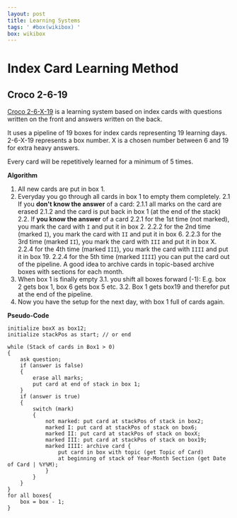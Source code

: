 ```yaml
---
layout: post
title: Learning Systems
tags: ' #box(wikibox) '
box: wikibox
---
```


# Index Card Learning Method


## Croco 2-6-19

[Croco 2-6-X-19](http://www.youtube.com/watch?v=LnU53vjplI0) is a learning system based on index cards with questions written on the front and answers written on the back. 

It uses a pipeline of 19 boxes for index cards representing 19 learning days. 2-6-X-19 represents a box number. X is a chosen number between 6 and 19 for extra heavy answers.

Every card will be repetitively learned for a minimum of 5 times.

**Algorithm**

1. All new cards are put in box 1.
2. Everyday you go through all cards in box 1 to empty them completely.
2.1 If you **don't know the answer** of a card:
2.1.1 all marks on the card are erased
2.1.2 and the card is put back in box 1 (at the end of the stack)
2.2. If **you know the answer** of a card
2.2.1 for the 1st time (not marked), you mark the card with `I` and put it in box 2.
2.2.2 for the 2nd time (marked `I`), you mark the card with `II` and put it in box 6.
2.2.3 for the 3rd time (marked `II`), you mark the card with `III` and put it in box X.
2.2.4 for the 4th time (marked `III`), you mark the card with `IIII` and put it in box 19.
2.2.4 for the 5th time (marked `IIII`) you can put the card out of the pipeline. A good idea to archive cards in topic-based archive boxes with sections for each month.
3. When box 1 is finally empty
3.1. you shift all boxes forward (-1): E.g. box 2 gets box 1, box 6 gets box 5 etc.
3.2. Box 1 gets box19 and therefor put at the end of the pipeline.
4. Now you have the setup for the next day, with box 1 full of cards again.

**Pseudo-Code**

	initialize boxX as box12;
	initialize stackPos as start; // or end

	while (Stack of cards in Box1 > 0)
	{
		ask question;
		if (answer is false)
		{
			erase all marks;
			put card at end of stack in box 1;
		}
		if (answer is true)
		{
			switch (mark)
			{
				not marked: put card at stackPos of stack in box2;
				marked I: put card at stackPos of stack on box6;
				marked II: put card at stackPos of stack on boxX;
				marked III: put card at stackPos of stack on box19;
				marked IIII: archive card {
					put card in box with topic (get Topic of Card) 
					at beginning of stack of Year-Month Section (get Date of Card | %Y%M);
				}
			}
		}
	}
	for all boxes{
		box = box - 1;
	}


